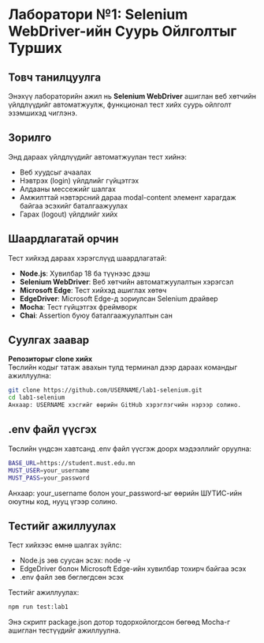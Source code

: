 # Лаборатори №1: Selenium WebDriver-ийн Суурь Ойлголтыг Турших

## Товч танилцуулга

Энэхүү лабораторийн ажил нь **Selenium WebDriver** ашиглан веб хөтчийн үйлдлүүдийг автоматжуулж, функционал тест хийх суурь ойлголт эзэмшихэд чиглэнэ.

## Зорилго

Энд дараах үйлдлүүдийг автоматжуулан тест хийнэ:

- Веб хуудсыг ачаалах
- Нэвтрэх (login) үйлдлийг гүйцэтгэх
- Алдааны мессежийг шалгах
- Амжилттай нэвтэрсний дараа modal-content элемент харагдаж байгаа эсэхийг баталгаажуулах
- Гарах (logout) үйлдлийг хийх

## Шаардлагатай орчин

Тест хийхэд дараах хэрэгслүүд шаардлагатай:

- **Node.js**: Хувилбар 18 ба түүнээс дээш
- **Selenium WebDriver**: Веб хөтчийн автоматжуулалтын хэрэгсэл
- **Microsoft Edge**: Тест хийхэд ашиглах хөтөч
- **EdgeDriver**: Microsoft Edge-д зориулсан Selenium драйвер
- **Mocha**: Тест гүйцэтгэх фреймворк
- **Chai**: Assertion буюу баталгаажуулалтын сан

## Суулгах заавар

**Репозиторыг clone хийх**  
 Төслийн кодыг татаж авахын тулд терминал дээр дараах командыг ажиллуулна:

```bash
git clone https://github.com/USERNAME/lab1-selenium.git
cd lab1-selenium
Анхаар: USERNAME хэсгийг өөрийн GitHub хэрэглэгчийн нэрээр солино.
```

## .env файл үүсгэх

Төслийн үндсэн хавтсанд .env файл үүсгэж доорх мэдээллийг оруулна:

```bash
BASE_URL=https://student.must.edu.mn
MUST_USER=your_username
MUST_PASS=your_password
```

Анхаар: your_username болон your_password-ыг өөрийн ШУТИС-ийн оюутны код, нууц үгээр солино.

## Тестийг ажиллуулах

Тест хийхээс өмнө шалгах зүйлс:

- Node.js зөв суусан эсэх: node -v
- EdgeDriver болон Microsoft Edge-ийн хувилбар тохирч байгаа эсэх
- .env файл зөв бөглөгдсөн эсэх

Тестийг ажиллуулах:

```bash
npm run test:lab1
```

Энэ скрипт package.json дотор тодорхойлогдсон бөгөөд Mocha-г ашиглан тестүүдийг ажиллуулна.
